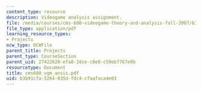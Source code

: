 ```yaml
---
content_type: resource
description: Videogame analysis assignment.
file: /media/courses/cms-600-videogame-theory-and-analysis-fall-2007/b3b91cfa5264035dfdc4cfaafaca4e03_cms600_vgm_ansis.pdf
file_type: application/pdf
learning_resource_types:
- Projects
ocw_type: OCWFile
parent_title: Projects
parent_type: CourseSection
parent_uid: 27422620-efa8-2dce-c8e8-c59eb7767e9b
resourcetype: Document
title: cms600_vgm_ansis.pdf
uid: b3b91cfa-5264-035d-fdc4-cfaafaca4e03
---
```

